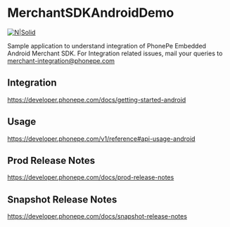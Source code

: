 # MerchantSDKAndroidDemo

[![N|Solid](https://www.phonepe.com/images/generic/phonepe_logo.svg)](https://www.phonepe.com)

Sample application to understand integration of PhonePe Embedded Android Merchant SDK. For Integration related issues, mail your queries to merchant-integration@phonepe.com 
<br>
## Integration
https://developer.phonepe.com/docs/getting-started-android

## Usage
https://developer.phonepe.com/v1/reference#api-usage-android

## Prod Release Notes
https://developer.phonepe.com/docs/prod-release-notes

## Snapshot Release Notes
https://developer.phonepe.com/docs/snapshot-release-notes
